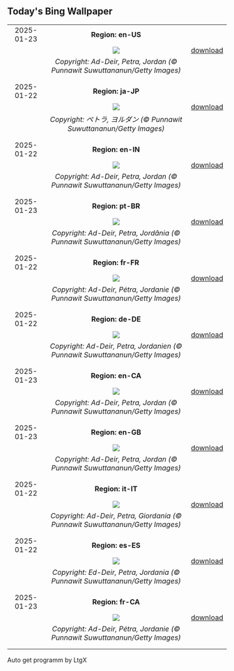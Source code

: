 ## Today's Bing Wallpaper
|      |      |      |
| :----: | :----: | :----: |
|2025-01-23|**Region: en-US**||
||![](https://www.bing.com/th?id=OHR.PetraMonastery_EN-US1834130511_UHD.jpg&pid=hp&w=1152&h=648&rs=1&c=4)| [download](https://www.bing.com/th?id=OHR.PetraMonastery_EN-US1834130511_UHD.jpg)|
||*Copyright: Ad-Deir, Petra, Jordan (© Punnawit Suwuttananun/Getty Images)*
||
|||
|2025-01-22|**Region: ja-JP**||
||![](https://www.bing.com/th?id=OHR.PetraMonastery_JA-JP0333984762_UHD.jpg&pid=hp&w=1152&h=648&rs=1&c=4)| [download](https://www.bing.com/th?id=OHR.PetraMonastery_JA-JP0333984762_UHD.jpg)|
||*Copyright: ペトラ, ヨルダン (© Punnawit Suwuttananun/Getty Images)*
||
|||
|2025-01-22|**Region: en-IN**||
||![](https://www.bing.com/th?id=OHR.PetraMonastery_EN-IN5783567233_UHD.jpg&pid=hp&w=1152&h=648&rs=1&c=4)| [download](https://www.bing.com/th?id=OHR.PetraMonastery_EN-IN5783567233_UHD.jpg)|
||*Copyright: Ad-Deir, Petra, Jordan (© Punnawit Suwuttananun/Getty Images)*
||
|||
|2025-01-23|**Region: pt-BR**||
||![](https://www.bing.com/th?id=OHR.PetraMonastery_PT-BR6925888778_UHD.jpg&pid=hp&w=1152&h=648&rs=1&c=4)| [download](https://www.bing.com/th?id=OHR.PetraMonastery_PT-BR6925888778_UHD.jpg)|
||*Copyright: Ad-Deir, Petra, Jordânia (© Punnawit Suwuttananun/Getty Images)*
||
|||
|2025-01-22|**Region: fr-FR**||
||![](https://www.bing.com/th?id=OHR.PetraMonastery_FR-FR1072501086_UHD.jpg&pid=hp&w=1152&h=648&rs=1&c=4)| [download](https://www.bing.com/th?id=OHR.PetraMonastery_FR-FR1072501086_UHD.jpg)|
||*Copyright: Ad-Deir, Pétra, Jordanie (© Punnawit Suwuttananun/Getty Images)*
||
|||
|2025-01-22|**Region: de-DE**||
||![](https://www.bing.com/th?id=OHR.PetraMonastery_DE-DE5253716041_UHD.jpg&pid=hp&w=1152&h=648&rs=1&c=4)| [download](https://www.bing.com/th?id=OHR.PetraMonastery_DE-DE5253716041_UHD.jpg)|
||*Copyright: Ad-Deir, Petra, Jordanien (© Punnawit Suwuttananun/Getty Images)*
||
|||
|2025-01-23|**Region: en-CA**||
||![](https://www.bing.com/th?id=OHR.PetraMonastery_EN-CA7784198857_UHD.jpg&pid=hp&w=1152&h=648&rs=1&c=4)| [download](https://www.bing.com/th?id=OHR.PetraMonastery_EN-CA7784198857_UHD.jpg)|
||*Copyright: Ad-Deir, Petra, Jordan (© Punnawit Suwuttananun/Getty Images)*
||
|||
|2025-01-23|**Region: en-GB**||
||![](https://www.bing.com/th?id=OHR.PetraMonastery_EN-GB4623557481_UHD.jpg&pid=hp&w=1152&h=648&rs=1&c=4)| [download](https://www.bing.com/th?id=OHR.PetraMonastery_EN-GB4623557481_UHD.jpg)|
||*Copyright: Ad-Deir, Petra, Jordan (© Punnawit Suwuttananun/Getty Images)*
||
|||
|2025-01-22|**Region: it-IT**||
||![](https://www.bing.com/th?id=OHR.PetraMonastery_IT-IT8921152499_UHD.jpg&pid=hp&w=1152&h=648&rs=1&c=4)| [download](https://www.bing.com/th?id=OHR.PetraMonastery_IT-IT8921152499_UHD.jpg)|
||*Copyright: Ad-Deir, Petra, Giordania (© Punnawit Suwuttananun/Getty Images)*
||
|||
|2025-01-22|**Region: es-ES**||
||![](https://www.bing.com/th?id=OHR.PetraMonastery_ES-ES6740525723_UHD.jpg&pid=hp&w=1152&h=648&rs=1&c=4)| [download](https://www.bing.com/th?id=OHR.PetraMonastery_ES-ES6740525723_UHD.jpg)|
||*Copyright: Ed-Deir, Petra, Jordania (© Punnawit Suwuttananun/Getty Images)*
||
|||
|2025-01-23|**Region: fr-CA**||
||![](https://www.bing.com/th?id=OHR.PetraMonastery_FR-CA4480470167_UHD.jpg&pid=hp&w=1152&h=648&rs=1&c=4)| [download](https://www.bing.com/th?id=OHR.PetraMonastery_FR-CA4480470167_UHD.jpg)|
||*Copyright: Ad-Deir, Pétra, Jordanie (© Punnawit Suwuttananun/Getty Images)*
||
|||

Auto get programm by LtgX
